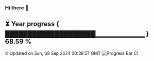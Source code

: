### Hi there 👋
⏳ Year progress { ████████████████████▁▁▁▁▁▁▁▁▁▁ } 68.59 %
---
⏰ Updated on Sun, 08 Sep 2024 00:39:57 GMT
![Progress Bar CI](https://github.com/Moyi321/Moyi321/workflows/Progress%20Bar%20CI/badge.svg)
